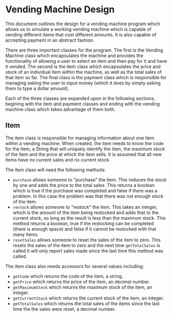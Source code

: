 # Vending Machine Design

This document outlines the design for a vending machine program which allows us to simulate a working vending machine which is capable of vending different items that cost different amounts. It is also capable of accepting payment in an abstract fashion.

There are three important classes for the program. The first is the Vending Machine class which encapsulates the machine and provides the functionality of allowing a user to select an item and then pay for it and have it vended. The second is the item class which encapsulates the price and stock of an individual item within the machine, as well as the total sales of that item so far. The final class is the payment class which is responsible for managing asking the user to input money (which it does by simply asking them to type a dollar amount).

Each of the three classes are expanded upon in the following sections, begining with the item and payment classes and ending with the vending machine class which takes advantage of them both.

## Item

The item class is responsible for managing information about one item within a vending machine. When created, the item needs to know the code for the item, a String that will uniquely identify the item, the maximum stock of the item and the price at which the item sells. It is assumed that all new items have no current sales and no current stock.

The item class will need the following methods:

* `purchase` allows someone to "purchase" the item. This reduces the stock by one and adds the price to the total sales. This returns a boolean which is true if the purchase was completed and false if there was a problem. In this case the problem was that there was not enough stock of the item.
* `restock` allows someone to "restock" the item. This takes an integer, which is the amount of the item being restocked and adds that to the current stock, so long as the result is less than the maximum stock. This method returns a boolean, true if the restocking can be completed (there is enough space) and false if it cannot be restocked with that many items.
* `resetSales` allows someone to reset the sales of the item to zero. This resets the sales of the item to zero and the next time `getTotalSales` is called it will only report sales made since the last time this method was called. 

The item class also needs accessors for several values including:
* `getCode` which returns the code of the item, a string.
* `getPrice` which returns the price of the item, an decimal number.
* `getMaximumStock` which returns the maximum stock of the item, an integer.
* `getCurrentStock` which returns the current stock of the item, an integer.
* `getTotalSales` which returns the total sales of the items since the last time the the sales were reset, a decimal number.


